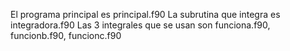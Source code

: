 El programa principal es principal.f90
La subrutina que integra es integradora.f90
Las 3 integrales que se usan son funciona.f90, funcionb.f90, funcionc.f90

